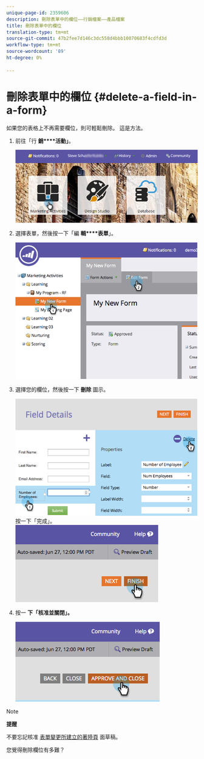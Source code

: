 ```yaml
---
unique-page-id: 2359606
description: 刪除表單中的欄位——行銷檔案——產品檔案
title: 刪除表單中的欄位
translation-type: tm+mt
source-git-commit: 47b2fee7d146c3dc558d4bbb10070683f4cdfd3d
workflow-type: tm+mt
source-wordcount: '89'
ht-degree: 0%

---
```



# 刪除表單中的欄位 {#delete-a-field-in-a-form}

如果您的表格上不再需要欄位，則可輕鬆刪除。 這是方法。

1. 前往「行 **銷****活動」**。

   ![](assets/login-marketing-activities-2.png)

1. 選擇表單，然後按一下「編 **輯****表單**」。

   ![](assets/image2014-9-15-15-3a43-3a36.png)

1. 選擇您的欄位，然後按一下 **刪除** 圖示。

   ![](assets/image2014-9-15-15-3a43-3a54.png)
按一下「完成」。
   ![](assets/image2014-9-15-15-3a44-3a16.png)

1. 按一 **下「核准並關閉」。**

   ![](assets/image2014-9-15-15-3a44-3a28.png)

>[!NOTE]
>
>**提醒**
>
>不要忘記核准 [表單變更所建立的著陸頁](../../../../product-docs/demand-generation/landing-pages/understanding-landing-pages/approve-unapprove-or-delete-a-landing-page.md) 面草稿。

您覺得刪除欄位有多難？